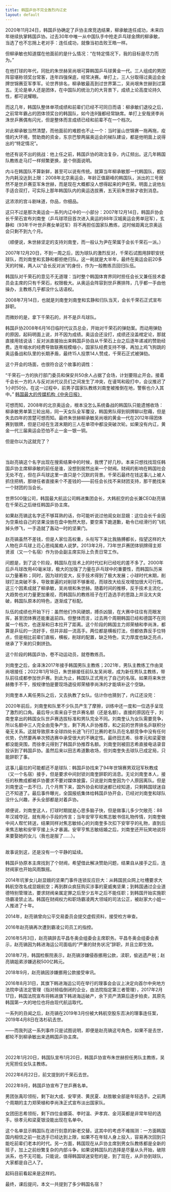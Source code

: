 ```yaml
---
title: 韩国乒协不完全轰烈内讧史
layout: default
---
```


2020年11月24日，韩国乒协确定了乒协主席竞选结果，柳承敏连任成功，未来四年继续执掌韩国乒协。过去30年中唯一从中国队手中抢走乒乓球金牌的柳承敏，当选了也不忘捎上老对手：连任成功，就像当初击败王皓一样。

但柳承敏也知道摆在他面前的是什么情况：“在特定情况下，我的目标是尽力而为。”

在他打球的年代，同批的朱世赫吴尚垠可算韩国乒乓球黄金一代。三人组成的男团阵容堪称领奖台常客，连年四强保底，经常决赛。单打上，三人分取得过奥运会金牌世锦赛亚军季军。论世界排名，柳承敏最高到过世界第二，吴尚垠朱世赫到过第五。无论是单人还是团体，在中国队的统治力的大背景下，成绩上论高度论持久性，都可说耀眼。

而这几年，韩国队整体单项成绩和前辈们已经不可同日而语：柳承敏们退役之后，之前常年霸占的团体领奖台的韩国队，如今连8强都经常缺席。单打上安哉贤李尚洙世乒赛偶有闪光，但是整体而言成绩已经和前辈不在一个档次。

对此柳承敏当然清楚，而他面前的难题也不止一个：当时釜山世锦赛一拖再拖，疫情的大环境，赞助商的资金，东京巴黎两届奥运会的梯队建设，都是他明面上说得出的“特定情况”。

他还有说不出的挑战：他上任之前，韩国乒协的政治复杂，内讧频出。这几年韩国队教练走马灯一样频繁更换，是个侧面说明。

内斗在韩国队不算新鲜，甚至可以说有传统。就算当年柳承敏那一代韩国队，都因为内耗没达到上限：2008年北京奥运会，年龄正值巅峰的韩国队，派出的三号居然不是世乒赛亚军朱世赫，而是现在大概都没人想得起来的尹在荣。明面上说他左手适合双打，可实际上那年韩国队内的奥运选拔赛，五天前朱世赫才收到消息。

这浓浓的宫斗剧味道，你品，你细品。

这只不过是那次奥运会一系列内讧中的一小部分：2007年12月14日，韩国乒协会长千荣石宣布刘南奎（乒乓球项目首次进入奥运的88年汉城奥运会男单冠军），玄静和（93年千叶世乒赛女单冠军）将不再担任国家队教练，这时候距离北京奥运会只剩不到九个月。

（顺便说，朱世赫坚定的支持刘南奎，而一般认为尹在荣属于会长千荣石一派。）

2007年12月20日，不到一周之后，因为球队的激烈反对，千荣石试图用辞职安抚球队，而刘南奎和玄静和都拒绝归队。这一耗就是大半年，最终在奥运会前20多天的时候，两人以“会长反对派”的身份，作为一般教练员回归队伍。

韩国队对千荣石的意见不无道理：当时整个韩国体育界同时担任会长又兼任技术委员会主席的只有千荣石，权限极大。从奥运会阵容到世乒赛排阵，几乎都一手由他操办，主教练几乎都没什么话语权。

2008年7月14日，也就是刘南奎刘南奎和玄静和归队当天，会长千荣石正式宣布辞职。

而微妙的是，拿下千荣石的，并不是乒乓球队。

韩国乒协2008年6月16日临时代议员总会，开始对千荣石的弹劾案。而动用弹劾的原因，起码明面上说，并不因为成绩。奥运会还没打，成绩还没盖棺定论，那就直接用钱说话：反对派直接抬出来韩国乒协自从千荣石上台之后逐年递减的赞助经费。连年缩水的经费导致联赛规模缩小，国家队经费支持不够，再加上鸡飞狗跳的奥运备战和队里的长期矛盾，最终15人投票14人赞成，千荣石正式被弹劾。

这个开会的场面，也很符合这个故事的调性：

“千荣石一方的执行部门委员和保安共50余人占据了会场，计划要阻止开会。接着千会长一方的人与反对派代议员们之间发生了冲突，在谩骂和殴打中，会议推迟了1小时50分。在这一过程中，前男子国家队教练刘南奎被推倒在地，警察也介入其中。” [韩国最大的传媒机构《中央日报》](https://chinese.joins.com/news/articleView.html?idxno=343)

可想而知，2008年的北京奥运会，根本没怎么系统备战的韩国队只能遗憾收场：柳承敏男单第三轮出局，同一天女队全军覆没，韩国男队得到铜牌聊以慰藉，但是失去四年的苦楚可想而知。最终朱世赫柳承敏吴尚垠的黄金一代在2012年得团体赛到银牌，但是已经在生涯末期的三人在单项中都没突破次轮。如果没有内讧，黄金一代三届奥运会恐怕不止一金一银一铜。

但是你以为这就完了？

<br>

当赵亮镐这个名字出现在搜索结果中的时候，我愣了好几秒。本来只想找找现任韩国乒协主席柳承敏的前任是谁，没想到居然出来一个财阀。财阀的影响在韩国社会无处不在，但在乒乓球这里一直只是个沉默的背景。千荣石最终在钱这事儿上被人抓住把柄，那继任者直接来个不差钱的——前任会长找不来财团支持，那干脆找来一个财团的当会长。

世界500强公司，韩国最大航运公司韩进集团会长，大韩航空的会长兼CEO赵亮镐在千荣石之后继任韩国乒协主席。

如果赵亮镐这名字还不够耳熟的话，你可能听说过他闺女赵显娥：这位会长千金因为空乘给自己的坚果没放在盘中勃然大怒，要空乘下跪道歉，勒令已经滑行的飞机掉头停飞，一手造就了轰动一时的坚果门。

赵亮镐虽然不差钱，但是人家位高权重，头衔写下来比我胳膊都长，指望这样的大人物在乒乓球上花心思纯属痴人说梦。2013年2月，73年世乒赛团体铜牌得主郑贤淑（又一个名宿）作为协会副主席实际上负责日常工作。

问题是，到了这个阶段，韩国队在技术上的时代红利已经吃的差不多了。2000年后乒乓球改用40毫米球，极大的加强了力量在乒乓球中的重要性，而韩国队历来以力量著称；同时，因为球的变大，反手技术得到了极大发展；小球时代末期，削球打法突破不多，导致普遍的对削球不够重视，而球改大给反攻增加很大可行性。这三个因素成就了柳承敏，吴尚垠和朱世赫。随着时间的推移，反手技术主流化，大趋势也对力量更加重视，而韩国队的教练班子在打造选手的思路上并没太大突破，韩国队原本的特色，逐渐成了标配。

队伍的成绩也开始下行：虽然他们作风硬朗，搏杀凶狠，在大赛中往往有亮眼发挥，甚至团体赛还能重返前四。但整体而言，过去两个周期韩国已经和德国不在同属一个档次，也逐渐和日本拉开了距离。这个阶段的韩国主力郑荣植和李尚洙，都算是乒坛的一流好手，但并非超一流高手。两位都是横板打法，但都依靠反手位特点，但是相比前辈们直板，横板，削球的配置，缺乏特色，实力厚度也缺乏亮点，继承了下来的只剩拼劲。

这个阶段的韩国乒协，卷不动运动员，就卷教练员。

刘南奎之后，金泽洙2017年接手韩国男队主教练；2021年，男队主教练工作由吴尚垠接任；2022年1月18日，朱世赫接任前队友吴尚垠，成为新任男队主教练，带队前往成都参加世乒赛。到此为止，韩国队正式用光了自己的名宿。如果将来朱世赫撒手不干，按规律怕是要现场退役郑荣植李尚洙的才能填补这个空缺。

刘南奎本人离任男队之后，又去执教了女队。估计你也猜到了，内讧还没完：

2020年前后，刘南奎和队里不少队员产生了摩擦，训练中还一度和一位选手呈现了激烈的口角。最后导火索来自于世乒赛名额（还是名额）。直接的原因在于，刘南奎拿出的韩国女队世乒赛选拔标准和男队完全不同。刘南奎认为女队需要竞争，所以名额中三人完全由竞争产生，剩下两人乒协推荐，和之前的世界排名乒联积分毫无关系。这就导致原本全球四处长途飞行打比赛的老队员在名额竞争中没有任何优势，仍然要再单次预选赛中承受很大的不确定性。最终田志希、徐孝元和梁夏银都没能突围，而徐孝元得到了韩国乒协推荐名额。刘南奎则被田志希直接电话录音投诉到了韩国乒协。虽然后来以田志希道歉收场，但刘南奎失去球队已成定局，只能辞职了事。

这事儿最拉的可能都还不是球队：韩国乒协找来了94年世锦赛男双冠军秋教成（又一个名宿）接手，但是要求中间封锁刘南奎辞职的消息。无论刘南奎本人，接任的秋教成都被乒协要求不要对媒体披露，只说是刘南奎因为个人原因离队。但是刘南奎这一去不归，几个月熬下来，国外协会和球迷都已经知道，只剩韩国球迷自己不知道了。最后事件曝光，全国报纸集体给韩国乒协开会，已经对刘南奎和球队没什么兴趣，矛头全部都是对着乒协。

顺便说，刘南奎这人，打球时期就是心思多脑子快，但是做事儿多少欠敞亮：88年汉城夺冠，就有用小手段的传言；当年安宰亨和焦志敏书信礼物传情，刘南奎做中间人帮忙转送，结果同样对焦志敏倾心的刘南奎多次扣下安宰亨的礼物，直到后来焦志敏和安宰亨接上头才暴漏。安宰亨焦志敏结婚之后，刘南奎还开玩笑地说将来要娶她的女儿（我也是服了……）。

<br>
故事说到这，还是没有一个平静的延续。

韩国乒协原本主席找到了个财阀，希望借此解决赞助问题，结果自从接手之后，连财阀家也开始风雨飘摇。

2014年坑爹女儿赵显娥的坚果门事件连锁反应巨大：从韩国民众网上吐槽要求大韩航空改名成显娥航空；再到群众疯狂购买涉事的夏威夷坚果；到韩国通过企业道德特别管理法，要求财阀亲属定罪之后至少五年之后不能任职；到韩国开始实施职场霸凌禁止法。韩国在财阀权力和职场霸凌两大领域的司法公正，被赵家大小姐一人推进了十年。

2014年，赵亮镐曾向公平交易委员会提交虚假资料，接受检方审查。

2016年赵亮镐再次遭到霸凌公司员工的指控。

2016年5月3日，赵亮镐辞去平昌冬奥会组委会主席职务。平昌冬奥会组委会表示，赵亮镐因为韩进海运公司面临的“严重的财务状况”辞职，并且立即生效。

2018年7月，韩国检察院表示，赵亮镐涉嫌侵吞挪用公款，渎职，偷逃遗产税；赵亮镐姐弟涉嫌逃税500亿韩元。

2018年9月，赵亮镐因涉嫌挪用公款接受审讯。

2016年8月31日，其旗下韩进海运公司在举行的理事会会议上决定向首尔中央地方法院申请法定管理（指对频临倒闭的企业，由法院指定第三者管理），2017年2月17日，韩国法院宣布将韩进旗下韩进海运破产，余下资产清算后逐步拍卖，其原先韩国第一大的地位也将由现代航运取代。

一系列的丑闻之后，赵亮镐在2019年3月份被大韩航空股东否决的理事连任案，2019年4月8日在洛杉矶去世。

——而我列这一系列事件只是试图说明，即便是赵亮镐这号角色，如果不是去世，都轮不到柳承敏出来选韩国乒协主席。

<br>

2022年1月20日，韩国队宣布1月20日，韩国乒协宣布朱世赫担任男队主教练，吴光宪担任女队主教练。

2022年6月22日，前文提到的千荣石去世。

2022年9月，韩国乒协宣布了世乒赛名单。

男团张禹珍领衔，剩下赵大成、安宰贤、黄民夏、赵胜敏全部是年轻选手。之前两个周期的主力郑荣植和李尚洙正式宣布淡出国家队。

女团田志希领衔，剩下四位金娜英、李时温、尹孝宾、金河英都是非常年轻的选手。徐孝元和梁夏银没能出现在名单中。

这个名单显示韩国队在进行刻意的新老交替。这其中的考虑不难揣测：一方面韩国国内相信之前一批选手已经达到上限，如果不在年轻人身上投入，容易再次回到只能吃前辈们老本的时代。另一方面，韩国现在从乒协主席到男女队教练都是全新的班子，加上之前纷繁复杂的内部斗争，如果说韩国队的选择是尽量从头开始，破除派系，也不无可能。只能说，值得韩国球迷安慰的是，到了现在，从乒协到球队，大家都是自己人了。

起码目前看起来是这样的。

最终，课后提问，本文一共提到了多少韩国名宿？

